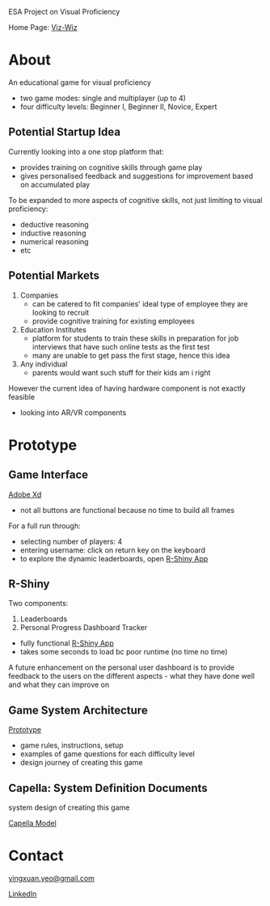 ESA Project on Visual Proficiency

Home Page: [Viz-Wiz](https://yingxuan0806.github.io/Viz-Wiz/)

# About

An educational game for visual proficiency

- two game modes: single and multiplayer (up to 4)
- four difficulty levels: Beginner I, Beginner II, Novice, Expert



## Potential Startup Idea

Currently looking into a one stop platform that:

- provides training on cognitive skills through game play
- gives personalised feedback and suggestions for improvement based on accumulated play

To be expanded to more aspects of cognitive skills, not just limiting to visual proficiency:

- deductive reasoning
- inductive reasoning
- numerical reasoning
- etc

## Potential Markets

1. Companies
   - can be catered to fit companies' ideal type of employee they are looking to recruit
   - provide cognitive training for existing employees
2. Education Institutes
   - platform for students to train these skills in preparation for job interviews that have such online tests as the first test
   - many are unable to get pass the first stage, hence this idea
3. Any individual
   - parents would want such stuff for their kids am i right

However the current idea of having hardware component is not exactly feasible

- looking into AR/VR components

# Prototype

## Game Interface 

[Adobe Xd](https://xd.adobe.com/view/0289e485-b621-49d9-51f0-47c2d7748d81-74b8/?fullscreen&hints=off)

- not all buttons are functional because no time to build all frames

For a full run through:

- selecting number of players: 4
- entering username: click on return key on the keyboard
- to explore the dynamic leaderboards, open [R-Shiny App](https://yingxuan0806.shinyapps.io/final/) 

## R-Shiny

Two components: 

1. Leaderboards
2. Personal Progress Dashboard Tracker

- fully functional [R-Shiny App](https://yingxuan0806.shinyapps.io/final/)
- takes some seconds to load bc poor runtime (no time no time)

A future enhancement on the personal user dashboard is to provide feedback to the users on the different aspects - what they have done well and what they can improve on

## Game System Architecture

[Prototype](https://yingxuan0806.github.io/Viz-Wiz/)

- game rules, instructions, setup
- examples of game questions for each difficulty level
- design journey of creating this game

## Capella: System Definition Documents

system design of creating this game

[Capella Model](https://yingxuan0806.github.io/Viz-Wiz-SDD/)

# Contact

yingxuan.yeo@gmail.com

[LinkedIn](https://www.linkedin.com/in/yingxuanyeo/)